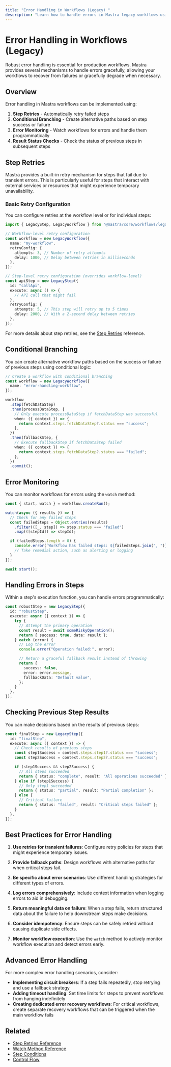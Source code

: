```yaml
---
title: "Error Handling in Workflows (Legacy) "
description: "Learn how to handle errors in Mastra legacy workflows using step retries, conditional branching, and monitoring."
---
```


# Error Handling in Workflows (Legacy)

Robust error handling is essential for production workflows. Mastra provides several mechanisms to handle errors gracefully, allowing your workflows to recover from failures or gracefully degrade when necessary.

## Overview

Error handling in Mastra workflows can be implemented using:

1. **Step Retries** - Automatically retry failed steps
2. **Conditional Branching** - Create alternative paths based on step success or failure
3. **Error Monitoring** - Watch workflows for errors and handle them programmatically
4. **Result Status Checks** - Check the status of previous steps in subsequent steps

## Step Retries

Mastra provides a built-in retry mechanism for steps that fail due to transient errors. This is particularly useful for steps that interact with external services or resources that might experience temporary unavailability.

### Basic Retry Configuration

You can configure retries at the workflow level or for individual steps:

```typescript
import { LegacyStep, LegacyWorkflow } from "@mastra/core/workflows/legacy";

// Workflow-level retry configuration
const workflow = new LegacyWorkflow({
  name: "my-workflow",
  retryConfig: {
    attempts: 3, // Number of retry attempts
    delay: 1000, // Delay between retries in milliseconds
  },
});

// Step-level retry configuration (overrides workflow-level)
const apiStep = new LegacyStep({
  id: "callApi",
  execute: async () => {
    // API call that might fail
  },
  retryConfig: {
    attempts: 5, // This step will retry up to 5 times
    delay: 2000, // With a 2-second delay between retries
  },
});
```

For more details about step retries, see the [Step Retries](../../reference/legacyWorkflows/step-retries.md) reference.

## Conditional Branching

You can create alternative workflow paths based on the success or failure of previous steps using conditional logic:

```typescript
// Create a workflow with conditional branching
const workflow = new LegacyWorkflow({
  name: "error-handling-workflow",
});

workflow
  .step(fetchDataStep)
  .then(processDataStep, {
    // Only execute processDataStep if fetchDataStep was successful
    when: ({ context }) => {
      return context.steps.fetchDataStep?.status === "success";
    },
  })
  .then(fallbackStep, {
    // Execute fallbackStep if fetchDataStep failed
    when: ({ context }) => {
      return context.steps.fetchDataStep?.status === "failed";
    },
  })
  .commit();
```

## Error Monitoring

You can monitor workflows for errors using the `watch` method:

```typescript
const { start, watch } = workflow.createRun();

watch(async ({ results }) => {
  // Check for any failed steps
  const failedSteps = Object.entries(results)
    .filter(([_, step]) => step.status === "failed")
    .map(([stepId]) => stepId);

  if (failedSteps.length > 0) {
    console.error(`Workflow has failed steps: ${failedSteps.join(", ")}`);
    // Take remedial action, such as alerting or logging
  }
});

await start();
```

## Handling Errors in Steps

Within a step's execution function, you can handle errors programmatically:

```typescript
const robustStep = new LegacyStep({
  id: "robustStep",
  execute: async ({ context }) => {
    try {
      // Attempt the primary operation
      const result = await someRiskyOperation();
      return { success: true, data: result };
    } catch (error) {
      // Log the error
      console.error("Operation failed:", error);

      // Return a graceful fallback result instead of throwing
      return {
        success: false,
        error: error.message,
        fallbackData: "Default value",
      };
    }
  },
});
```

## Checking Previous Step Results

You can make decisions based on the results of previous steps:

```typescript
const finalStep = new LegacyStep({
  id: "finalStep",
  execute: async ({ context }) => {
    // Check results of previous steps
    const step1Success = context.steps.step1?.status === "success";
    const step2Success = context.steps.step2?.status === "success";

    if (step1Success && step2Success) {
      // All steps succeeded
      return { status: "complete", result: "All operations succeeded" };
    } else if (step1Success) {
      // Only step1 succeeded
      return { status: "partial", result: "Partial completion" };
    } else {
      // Critical failure
      return { status: "failed", result: "Critical steps failed" };
    }
  },
});
```

## Best Practices for Error Handling

1. **Use retries for transient failures**: Configure retry policies for steps that might experience temporary issues.

2. **Provide fallback paths**: Design workflows with alternative paths for when critical steps fail.

3. **Be specific about error scenarios**: Use different handling strategies for different types of errors.

4. **Log errors comprehensively**: Include context information when logging errors to aid in debugging.

5. **Return meaningful data on failure**: When a step fails, return structured data about the failure to help downstream steps make decisions.

6. **Consider idempotency**: Ensure steps can be safely retried without causing duplicate side effects.

7. **Monitor workflow execution**: Use the `watch` method to actively monitor workflow execution and detect errors early.

## Advanced Error Handling

For more complex error handling scenarios, consider:

- **Implementing circuit breakers**: If a step fails repeatedly, stop retrying and use a fallback strategy
- **Adding timeout handling**: Set time limits for steps to prevent workflows from hanging indefinitely
- **Creating dedicated error recovery workflows**: For critical workflows, create separate recovery workflows that can be triggered when the main workflow fails

## Related

- [Step Retries Reference](../../reference/legacyWorkflows/step-retries.md)
- [Watch Method Reference](../../reference/legacyWorkflows/watch.md)
- [Step Conditions](../../reference/legacyWorkflows/step-condition.md)
- [Control Flow](./control-flow.md)

